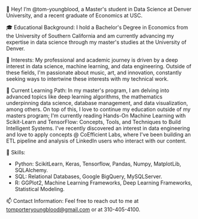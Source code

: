 👋 Hey! I’m @tom-youngblood, a Master's student in Data Science at Denver University, and a recent graduate of Economics at USC.

🎓 Educational Background: I hold a Bachelor's Degree in Economics from the University of Southern California and am currently advancing my expertise in data science through my master's studies at the University of Denver.

👀 Interests: My professional and academic journey is driven by a deep interest in data science, machine learning, and data engineering. Outside of these fields, I'm passionate about music, art, and innovation, constantly seeking ways to intertwine these interests with my technical work.

🌱 Current Learning Path: In my master's program, I am delving into advanced topics like deep learning algorithms, the mathematics underpinning data science, database management, and data visualization, among others. On top of this, I love to continue my education outside of my masters program; I'm currently reading Hands-On Machine Learning with Scikit-Learn and TensorFlow: Concepts, Tools, and Techniques to Build Intelligent Systems. I've recently discovered an interest in data engineering and love to apply concepts @ CoEfficient Labs, where I've been building an ETL pipeline and analysis of LinkedIn users who interact with our content.

🔨 Skills:
- Python: ScikitLearn, Keras, Tensorflow, Pandas, Numpy, MatplotLib, SQLAlchemy.
- SQL: Relational Databases, Google BigQuery, MySQLServer.
- R: GGPlot2, Machine Learning Frameworks, Deep Learning Frameworks, Statistical Modeling.

📫 Contact Information: Feel free to reach out to me at tomporteryoungblood@gmail.com or at 310-405-4100.

<!---
tom-youngblood/tom-youngblood is a ✨ special ✨ repository because its `README.md` (this file) appears on your GitHub profile.
You can click the Preview link to take a look at your changes.
--->
